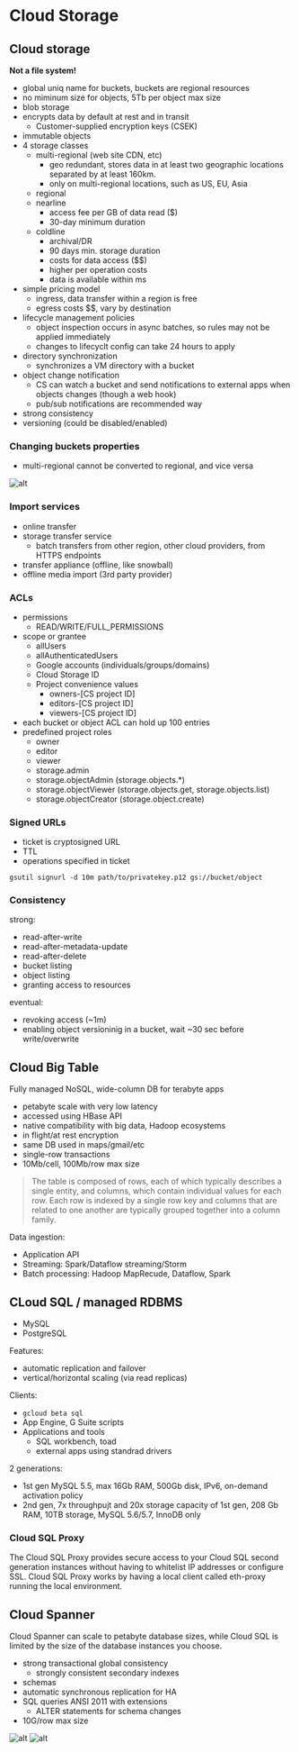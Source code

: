 # Cloud Storage

## Cloud storage

**Not a file system!**

- global uniq name for buckets, buckets are regional resources
- no miminum size for objects, 5Tb per object max size
- blob storage
- encrypts data by default at rest and in transit
    - Customer-supplied encryption keys (CSEK)
- immutable objects
- 4 storage classes
    - multi-regional (web site CDN, etc)
        - geo redundant, stores data in at least two geographic locations separated by at least 160km.
        - only on multi-regional locations, such as US, EU, Asia
    - regional
    - nearline
        - access fee per GB of data read ($)
        - 30-day minimum duration
    - coldline
        - archival/DR
        - 90 days min. storage duration
        - costs for data access ($$)
        - higher per operation costs
        - data is available within ms
- simple pricing model
    - ingress, data transfer within a region is free
    - egress costs $$, vary by destination
- lifecycle management policies
    - object inspection occurs in async batches, so rules may not be applied immediately
    - changes to lifecyclt config can take 24 hours to apply
- directory synchronization
    - synchronizes a VM directory with a bucket
- object change notification
    - CS can watch a bucket and send notifications to external apps when objects changes (though a web hook)
    - pub/sub notifications are recommended way
- strong consistency
- versioning (could be disabled/enabled)

### Changing buckets properties

- multi-regional cannot be converted to regional, and vice versa

![alt](./images/cloud_storage_classes.png)

### Import services

- online transfer
- storage transfer service
    - batch transfers from other region, other cloud providers, from HTTPS endpoints
- transfer appliance (offline, like snowball)
- offline media import (3rd party provider)

### ACLs

- permissions
    - READ/WRITE/FULL_PERMISSIONS
- scope or grantee
    - allUsers
    - allAuthenticatedUsers
    - Google accounts (individuals/groups/domains)
    - Cloud Storage ID
    - Project convenience values
        - owners-[CS project ID]
        - editors-[CS project ID]
        - viewers-[CS project ID]
- each bucket or object ACL can hold up 100 entries
- predefined project roles
    - owner
    - editor
    - viewer
    - storage.admin
    - storage.objectAdmin (storage.objects.*)
    - storage.objectViewer (storage.objects.get, storage.objects.list)
    - storage.objectCreator (storage.object.create)

### Signed URLs

- ticket is cryptosigned URL
- TTL
- operations specified in ticket

`gsutil signurl -d 10m path/to/privatekey.p12 gs://bucket/object`

### Consistency

strong:
- read-after-write
- read-after-metadata-update
- read-after-delete
- bucket listing
- object listing
- granting access to resources

eventual:
- revoking access (~1m)
- enabling object versioninig in a bucket, wait ~30 sec before write/overwrite

## Cloud Big Table

Fully managed NoSQL, wide-column DB for terabyte apps

- petabyte scale with very low latency
- accessed using HBase API
- native compatibility with big data, Hadoop ecosystems
- in flight/at rest encryption
- same DB used in maps/gmail/etc
- single-row transactions
- 10Mb/cell, 100Mb/row max size

> The table is composed of rows, each of which typically describes a single entity, and columns, which contain individual values for each row.
> Each row is indexed by a single row key and columns that are related to one another are typically grouped together into a column family.

Data ingestion:
- Application API
- Streaming: Spark/Dataflow streaming/Storm
- Batch processing: Hadoop MapRecude, Dataflow, Spark

## CLoud SQL / managed RDBMS

- MySQL
- PostgreSQL

Features:
- automatic replication and failover
- vertical/horizontal scaling (via read replicas)

Clients:
- `gcloud beta sql`
- App Engine, G Suite scripts
- Applications and tools
    - SQL workbench, toad
    - external apps using standrad drivers

2 generations:
- 1st gen MySQL 5.5, max 16Gb RAM, 500Gb disk, IPv6, on-demand activation policy
- 2nd gen, 7x throughpujt and 20x storage capacity of 1st gen, 208 Gb RAM, 10TB storage, MySQL  5.6/5.7, InnoDB only

### Cloud SQL Proxy

The Cloud SQL Proxy provides secure access to your Cloud SQL second generation instances without having to whitelist IP addresses or configure SSL. Cloud SQL Proxy works by having a local client called eth-proxy running the local environment.

## Cloud Spanner

Cloud Spanner can scale to petabyte database sizes, while Cloud SQL is limited by the size of the database instances you choose.

- strong transactional global consistency
    - strongly consistent secondary indexes
- schemas
- automatic synchronous replication for HA
- SQL queries ANSI 2011 with extensions
    - ALTER statements for schema changes
- 10G/row max size

![alt](./images/storage-options-compare.png)
![alt](./images/storage-options-compare-2.png)
